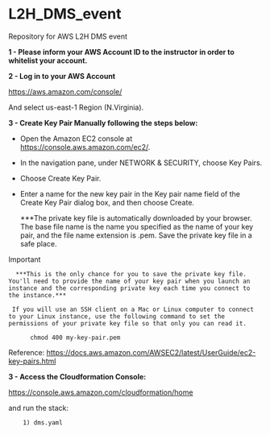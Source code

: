 # L2H_DMS_event
Repository for AWS L2H DMS event


**1 - Please inform your AWS Account ID to the instructor in order to whitelist your account.**

**2 - Log in to your AWS Account**

https://aws.amazon.com/console/

And select us-east-1 Region (N.Virginia).

**3 - Create Key Pair Manually following the steps below:**

   - Open the Amazon EC2 console at https://console.aws.amazon.com/ec2/.
   - In the navigation pane, under NETWORK & SECURITY, choose Key Pairs.
   - Choose Create Key Pair.
   - Enter a name for the new key pair in the Key pair name field of the Create Key Pair dialog box, and then choose Create.
      
      ***The private key file is automatically downloaded by your browser. The base file name is the name you specified as the name of your key pair, and the file name extension is .pem. Save the private key file in a safe place.

Important

      ***This is the only chance for you to save the private key file. You'll need to provide the name of your key pair when you launch an instance and the corresponding private key each time you connect to the instance.***

     If you will use an SSH client on a Mac or Linux computer to connect to your Linux instance, use the following command to set the permissions of your private key file so that only you can read it.
```
      chmod 400 my-key-pair.pem
```
Reference:
https://docs.aws.amazon.com/AWSEC2/latest/UserGuide/ec2-key-pairs.html

**3 - Access the Cloudformation Console:**

https://console.aws.amazon.com/cloudformation/home

and run the stack:
```
    1) dms.yaml
```
